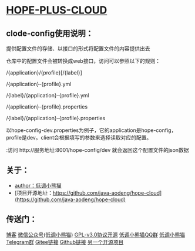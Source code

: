 # <a href="#">HOPE-PLUS-CLOUD</a>

## clode-config使用说明：

提供配置文件的存储、以接口的形式将配置文件的内容提供出去

仓库中的配置文件会被转换成web接口，访问可以参照以下的规则：

/{application}/{profile}[/{label}]

/{application}-{profile}.yml

/{label}/{application}-{profile}.yml

/{application}-{profile}.properties

/{label}/{application}-{profile}.properties

以hope-config-dev.properties为例子，它的application是hope-config，profile是dev。client会根据填写的参数来选择读取对应的配置。

:访问 http://服务地址:8001/hope-config/dev  就会返回这个配置文件的json数据

## 关于：

* [author：低调小熊猫](https://aodeng.cc)
* [项目开源地址：https://github.com/java-aodeng/hope-cloud](https://github.com/java-aodeng/hope-cloud)

## 传送门：

[博客](https://aodeng.cc)
[微信公众号(低调小熊猫)](https://mp.weixin.qq.com/s/l5t8WSCG_-shiD4BPpLYiw) 
[GPL-v3.0协议开源](https://github.com/java-aodeng/hope/blob/master/LICENSE)
[低调小熊猫QQ群](https://jq.qq.com/?_wv=1027&k=5y4H7Nz) 
[低调小熊猫Telegram群](https://t.me/joinchat/LSsyBxVKLGEkF5MtIhg6TQ)
[Gitee链接](https://gitee.com/java-aodeng/hope)
[Github链接](https://github.com/java-aodeng/hope)
[另一个开源项目](https://github.com/java-aodeng/hope)
